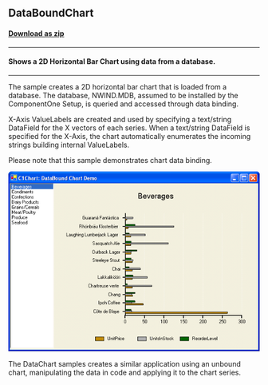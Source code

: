 ## DataBoundChart
#### [Download as zip](https://grapecity.github.io/DownGit/#/home?url=https://github.com/GrapeCity/ComponentOne-WinForms-Samples/tree/master/NetFramework\Charts\CS\DataBoundChart)
____
#### Shows a 2D Horizontal Bar Chart using data from a database.
____
The sample creates a 2D horizontal bar chart that is loaded from a database. The database, NWIND.MDB, assumed to be installed by the ComponentOne Setup, is queried and accessed through data binding.

X-Axis ValueLabels are created and used by specifying a text/string DataField for the X vectors of each series. When a text/string DataField is specified for the X-Axis, the chart automatically enumerates the incoming strings building internal ValueLabels.

Please note that this sample demonstrates chart data binding.

![screenshot](screenshot.png)

The DataChart samples creates a similar application using an unbound chart, manipulating the data in code and applying it to the chart series.